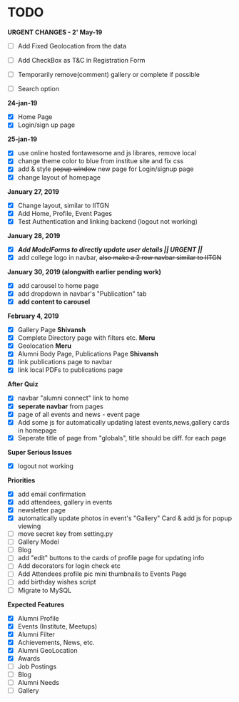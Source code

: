# TODO

**URGENT CHANGES - 2' May-19**
- [ ] Add Fixed Geolocation from the data
- [ ] Add CheckBox as T&C in Registration Form
- [ ] Temporarily remove(comment) gallery or complete if possible
- [ ] Search option




**24-jan-19**
- [x] Home Page 
- [x] Login/sign up page

**25-jan-19**
- [x] use online hosted fontawesome and js librares, remove local 
- [x] change theme color to blue from institue site and fix css
- [x] add & style ~~popup window~~ new page for Login/signup page
- [x] change layout of homepage

**January 27, 2019**
- [x] Change layout, similar to IITGN
- [x] Add Home, Profile, Event Pages
- [x] Test Authentication and linking backend (logout not working)

**January 28, 2019**
- [x] ***Add ModelForms to directly update user details || URGENT ||***
- [x] add college logo in navbar, ~~also make a 2 row navbar similar to IITGN~~

**January 30, 2019 (alongwith earlier pending work)**
- [x] add carousel to home page
- [x] add dropdown in navbar's "Publication" tab
- [x] **add content to carousel**

**February 4, 2019**
- [x] Gallery Page **Shivansh**
- [x] Complete Directory page with filters etc. **Meru**
- [x] Geolocation **Meru**
- [x] Alumni Body Page, Publications Page **Shivansh**
- [x] link publications page to navbar
- [x] link local PDFs to publications page

**After Quiz**
- [x] navbar "alumni connect" link to home
- [x] __seperate navbar__ from pages
- [x] page of all events and news - event page
- [x] Add some js for automatically updating latest events,news,gallery cards in homepage
- [x] Seperate title of page from "globals", title should be diff. for each page

**Super Serious Issues**
- [x] logout not working

**Priorities**
- [x] add email confirmation 
- [x] add attendees, gallery in events
- [x] newsletter page
- [x] automatically update photos in event's "Gallery" Card & add js for popup viewing
- [ ] move secret key from setting.py
- [ ] Gallery Model
- [ ] Blog
- [ ] add "edit" buttons to the cards of profile page for updating info
- [ ] Add decorators for login check etc
- [ ] Add Attendees profile pic mini thumbnails to Events Page
- [ ] add birthday wishes script
- [ ] Migrate to MySQL

**Expected Features**
- [x] Alumni Profile
- [x] Events (Institute, Meetups)
- [x] Alumni Filter
- [x] Achievements, News, etc. 
- [x] Alumni GeoLocation
- [x] Awards
- [ ] Job Postings
- [ ] Blog
- [ ] Alumni Needs
- [ ] Gallery
